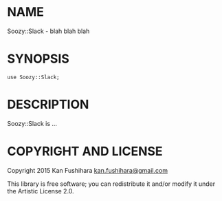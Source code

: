 NAME
====

Soozy::Slack - blah blah blah

SYNOPSIS
========

    use Soozy::Slack;

DESCRIPTION
===========

Soozy::Slack is ...

COPYRIGHT AND LICENSE
=====================

Copyright 2015 Kan Fushihara <kan.fushihara@gmail.com>

This library is free software; you can redistribute it and/or modify it under the Artistic License 2.0.
